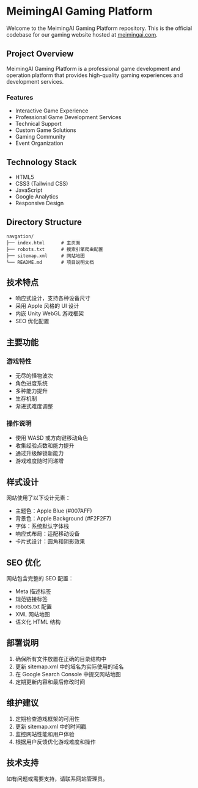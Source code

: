 # MeimingAI Gaming Platform

Welcome to the MeimingAI Gaming Platform repository. This is the official codebase for our gaming website hosted at [meimingai.com](https://meimingai.com).

## Project Overview

MeimingAI Gaming Platform is a professional game development and operation platform that provides high-quality gaming experiences and development services.

### Features

- Interactive Game Experience
- Professional Game Development Services
- Technical Support
- Custom Game Solutions
- Gaming Community
- Event Organization

## Technology Stack

- HTML5
- CSS3 (Tailwind CSS)
- JavaScript
- Google Analytics
- Responsive Design

## Directory Structure

```
navgation/
├── index.html      # 主页面
├── robots.txt      # 搜索引擎爬虫配置
├── sitemap.xml     # 网站地图
└── README.md       # 项目说明文档
```

## 技术特点

- 响应式设计，支持各种设备尺寸
- 采用 Apple 风格的 UI 设计
- 内嵌 Unity WebGL 游戏框架
- SEO 优化配置

## 主要功能

### 游戏特性
- 无尽的怪物波次
- 角色进度系统
- 多种能力提升
- 生存机制
- 渐进式难度调整

### 操作说明
- 使用 WASD 或方向键移动角色
- 收集经验点数和能力提升
- 通过升级解锁新能力
- 游戏难度随时间递增

## 样式设计

网站使用了以下设计元素：
- 主题色：Apple Blue (#007AFF)
- 背景色：Apple Background (#F2F2F7)
- 字体：系统默认字体栈
- 响应式布局：适配移动设备
- 卡片式设计：圆角和阴影效果

## SEO 优化

网站包含完整的 SEO 配置：
- Meta 描述标签
- 规范链接标签
- robots.txt 配置
- XML 网站地图
- 语义化 HTML 结构

## 部署说明

1. 确保所有文件放置在正确的目录结构中
2. 更新 sitemap.xml 中的域名为实际使用的域名
3. 在 Google Search Console 中提交网站地图
4. 定期更新内容和最后修改时间

## 维护建议

1. 定期检查游戏框架的可用性
2. 更新 sitemap.xml 中的时间戳
3. 监控网站性能和用户体验
4. 根据用户反馈优化游戏难度和操作

## 技术支持

如有问题或需要支持，请联系网站管理员。 